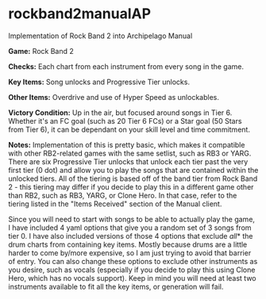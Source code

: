 # rockband2manualAP
Implementation of Rock Band 2 into Archipelago Manual

**Game:** Rock Band 2

**Checks:** Each chart from each instrument from every song in the game.

**Key Items:** Song unlocks and Progressive Tier unlocks.

**Other Items:** Overdrive and use of Hyper Speed as unlockables.

**Victory Condition:** Up in the air, but focused around songs in Tier 6. Whether it's an FC goal (such as 20 Tier 6 FCs) or a Star goal (50 Stars from Tier 6), it can be dependant on your skill level and time commitment.

**Notes:** Implementation of this is pretty basic, which makes it compatible with other RB2-related games with the same setlist, such as RB3 or YARG. There are six Progressive Tier unlocks that unlock each tier past the very first tier (0 dot) and allow you to play the songs that are contained within the unlocked tiers. All of the tiering is based off of the band tier from Rock Band 2 - this tiering may differ if you decide to play this in a different game other than RB2, such as RB3, YARG, or Clone Hero. In that case, refer to the tiering listed in the "Items Received" section of the Manual client.

Since you will need to start with songs to be able to actually play the game, I have included 4 yaml options that give you a random set of 3 songs from tier 0. I have also included versions of those 4 options that exclude *all** the drum charts from containing key items. Mostly because drums are a little harder to come by/more expensive, so I am just trying to avoid that barrier of entry. You can also change these options to exclude other instruments as you desire, such as vocals (especially if you decide to play this using Clone Hero, which has no vocals support). Keep in mind you will need at least two instruments available to fit all the key items, or generation will fail.
